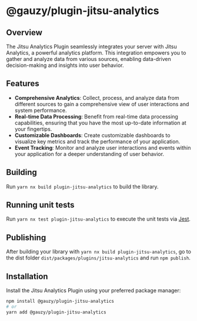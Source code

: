 # @gauzy/plugin-jitsu-analytics

## Overview

The Jitsu Analytics Plugin seamlessly integrates your server with Jitsu Analytics, a powerful analytics platform. This integration empowers you to gather and analyze data from various sources, enabling data-driven decision-making and insights into user behavior.

## Features

- **Comprehensive Analytics**: Collect, process, and analyze data from different sources to gain a comprehensive view of user interactions and system performance.
- **Real-time Data Processing**: Benefit from real-time data processing capabilities, ensuring that you have the most up-to-date information at your fingertips.
- **Customizable Dashboards**: Create customizable dashboards to visualize key metrics and track the performance of your application.
- **Event Tracking**: Monitor and analyze user interactions and events within your application for a deeper understanding of user behavior.

## Building

Run `yarn nx build plugin-jitsu-analytics` to build the library.

## Running unit tests

Run `yarn nx test plugin-jitsu-analytics` to execute the unit tests via [Jest](https://jestjs.io).

## Publishing

After building your library with `yarn nx build plugin-jitsu-analytics`, go to the dist folder `dist/packages/plugins/jitsu-analytics` and run `npm publish`.

## Installation

Install the Jitsu Analytics Plugin using your preferred package manager:

```bash
npm install @gauzy/plugin-jitsu-analytics
# or
yarn add @gauzy/plugin-jitsu-analytics
```
